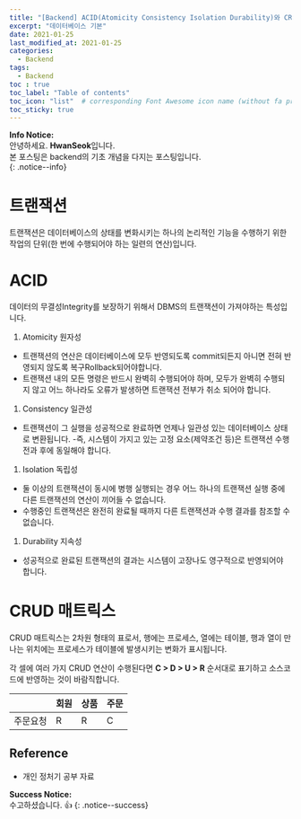```yaml
---
title: "[Backend] ACID(Atomicity Consistency Isolation Durability)와 CRUD(Create Read Update Delete)"
excerpt: "데이터베이스 기본"
date: 2021-01-25
last_modified_at: 2021-01-25 
categories:
  - Backend
tags:
  - Backend
toc : true
toc_label: "Table of contents"
toc_icon: "list"  # corresponding Font Awesome icon name (without fa prefix)
toc_sticky: true
---
```


**Info Notice:**  
안녕하세요. **HwanSeok**입니다.  
본 포스팅은 backend의 기초 개념을 다지는 포스팅입니다.  
{: .notice--info}

# 트랜잭션

트랜잭션은 데이터베이스의 상태를 변화시키는 하나의 논리적인 기능을 수행하기 위한 작업의 단위(한 번에 수행되어야 하는 일련의 연산)입니다.  

# ACID

데이터의 무결성Integrity를 보장하기 위해서 DBMS의 트랜잭션이 가져야하는 특성입니다.  

1. Atomicity 원자성
  - 트랜잭션의 연산은 데이터베이스에 모두 반영되도록 commit되든지 아니면 전혀 반영되지 않도록 복구Rollback되어야합니다.
  - 트랜잭션 내의 모든 명령은 반드시 완벽히 수행되어야 하며, 모두가 완벽히 수행되지 않고 어느 하나라도 오류가 발생하면 트랜잭션 전부가 취소 되어야 합니다. 
1. Consistency 일관성 
  - 트랜잭션이 그 실행을 성공적으로 완료하면 언제나 일관성 있는 데이터베이스 상태로 변환됩니다.
  -즉, 시스템이 가지고 있는 고정 요소(제약조건 등)은 트랜잭션 수행 전과 후에 동일해야 합니다. 
1. Isolation 독립성
  - 둘 이상의 트랜잭션이 동시에 병행 실행되는 경우 어느 하나의 트랜잭션 실행 중에 다른 트랜잭션의 연산이 끼어들 수 없습니다.
  - 수행중인 트랜잭션은 완전히 완료될 때까지 다른 트랜잭션과 수행 결과를 참조할 수 없습니다.
1. Durability 지속성
  - 성공적으로 완료된 트랜잭션의 결과는 시스템이 고장나도 영구적으로 반영되어야 합니다.  

# CRUD 매트릭스

CRUD 매트릭스는 2차원 형태의 표로서, 행에는 프로세스, 열에는 테이블, 행과 열이 만나는 위치에는 프로세스가 테이블에 발생시키는 변화가 표시됩니다.  

각 셀에 여러 가지 CRUD 연산이 수행된다면 **C > D > U > R** 순서대로 표기하고 소스코드에 반영하는 것이 바람직합니다.  


| | 회원 | 상품 | 주문 |
|:--|:--|:--|:--|
| 주문요청 | R | R | C | C |

## Reference

- 개인 정처기 공부 자료

**Success Notice:**  
수고하셨습니다. :+1:
{: .notice--success}